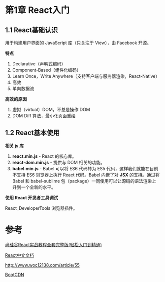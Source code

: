 # 第1章 React入门

## 1.1 React基础认识

用于构建用户界面的 JavaScript 库（只关注于 View），由 Facebook 开源。

**特点**

1. Declarative（声明式编码）
2. Component-Based（组件化编码）
3. Learn Once，Write Anywhere（支持客户端与服务器渲染，React-Native）
4. 高效
5. 单向数据流

**高效的原因**

1. 虚拟（virtual）DOM，不总是操作 DOM
2. DOM Diff 算法，最小化页面重绘

## 1.2 React基本使用

**相关 js 库**

1. **react.min.js** - React 的核心库。
2. **react-dom.min.js** - 提供与 DOM 相关的功能。
3. **babel.min.js** - Babel 可以将 ES6 代码转为 ES5 代码，这样我们就能在目前不支持 ES6 浏览器上执行 React 代码。Babel 内嵌了对 **JSX** 的支持。通过将 Babel 和 babel-sublime 包（package）一同使用可以让源码的语法渲染上升到一个全新的水平。

**使用 React 开发者工具调试**

React_DeveloperTools 浏览器插件。



# 参考

[尚硅谷React实战教程全套完整版(轻松入门到精通)](https://www.bilibili.com/video/BV1oW41157DY)

[React中文文档](https://react.docschina.org/)

http://www.woc12138.com/article/55

[BootCDN](https://www.bootcdn.cn/)